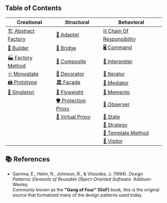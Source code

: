 ## Table of Contents

| Creational               | Structural               | Behavioral               |
|--------------------------|--------------------------|---------------------------|
| [🏗️ Abstract Factory](https://janeshsutharios.github.io/TechBlogs/iOS/Design-Patterns-In-Swift/Creational-Patterns) | [🔌 Adapter](https://janeshsutharios.github.io/TechBlogs/iOS/Design-Patterns-In-Swift/Structural-Patterns)         | [⛓️ Chain Of Responsibility](https://janeshsutharios.github.io/TechBlogs/iOS/Design-Patterns-In-Swift/Behavioral-Patterns) |
| [👷 Builder](https://janeshsutharios.github.io/TechBlogs/iOS/Design-Patterns-In-Swift/Creational-Patterns)           | [🌉 Bridge](https://janeshsutharios.github.io/TechBlogs/iOS/Design-Patterns-In-Swift/Structural-Patterns)           | [🖥️ Command](https://janeshsutharios.github.io/TechBlogs/iOS/Design-Patterns-In-Swift/Behavioral-Patterns)            |
| [🏭 Factory Method](https://janeshsutharios.github.io/TechBlogs/iOS/Design-Patterns-In-Swift/Creational-Patterns)    | [🌳 Composite](https://janeshsutharios.github.io/TechBlogs/iOS/Design-Patterns-In-Swift/Structural-Patterns)     | [📜 Interpreter](https://janeshsutharios.github.io/TechBlogs/iOS/Design-Patterns-In-Swift/Behavioral-Patterns)     |
| [♾️ Monostate](https://janeshsutharios.github.io/TechBlogs/iOS/Design-Patterns-In-Swift/Creational-Patterns)        | [🎨 Decorator](https://janeshsutharios.github.io/TechBlogs/iOS/Design-Patterns-In-Swift/Structural-Patterns)     | [🔁 Iterator](https://janeshsutharios.github.io/TechBlogs/iOS/Design-Patterns-In-Swift/Behavioral-Patterns)           |
| [🖨️ Prototype](https://janeshsutharios.github.io/TechBlogs/iOS/Design-Patterns-In-Swift/Creational-Patterns)        | [🏛️ Façade](https://janeshsutharios.github.io/TechBlogs/iOS/Design-Patterns-In-Swift/Structural-Patterns)           | [📡 Mediator](https://janeshsutharios.github.io/TechBlogs/iOS/Design-Patterns-In-Swift/Behavioral-Patterns)           |
| [👑 Singleton](https://janeshsutharios.github.io/TechBlogs/iOS/Design-Patterns-In-Swift/Creational-Patterns)        | [🍃 Flyweight](https://janeshsutharios.github.io/TechBlogs/iOS/Design-Patterns-In-Swift/Structural-Patterns)     | [💾 Memento](https://janeshsutharios.github.io/TechBlogs/iOS/Design-Patterns-In-Swift/Behavioral-Patterns)             |
|                          | [🛡️ Protection Proxy](https://janeshsutharios.github.io/TechBlogs/iOS/Design-Patterns-In-Swift/Structural-Patterns) | [👀 Observer](https://janeshsutharios.github.io/TechBlogs/iOS/Design-Patterns-In-Swift/Behavioral-Patterns)          |
|                          | [👻 Virtual Proxy](https://janeshsutharios.github.io/TechBlogs/iOS/Design-Patterns-In-Swift/Structural-Patterns)       | [🔄 State](https://janeshsutharios.github.io/TechBlogs/iOS/Design-Patterns-In-Swift/Behavioral-Patterns)               |
|                          |                          | [🎯 Strategy](https://janeshsutharios.github.io/TechBlogs/iOS/Design-Patterns-In-Swift/Behavioral-Patterns)           |
|                          |                          | [📄 Template Method](https://janeshsutharios.github.io/TechBlogs/iOS/Design-Patterns-In-Swift/Behavioral-Patterns) |
|                          |                          | [👣 Visitor](https://janeshsutharios.github.io/TechBlogs/iOS/Design-Patterns-In-Swift/Behavioral-Patterns)             |


## 📚 References

- Gamma, E., Helm, R., Johnson, R., & Vlissides, J. (1994). *Design Patterns: Elements of Reusable Object-Oriented Software*. Addison-Wesley.  
  Commonly known as the **"Gang of Four" (GoF)** book, this is the original source that formalized many of the design patterns used today.
